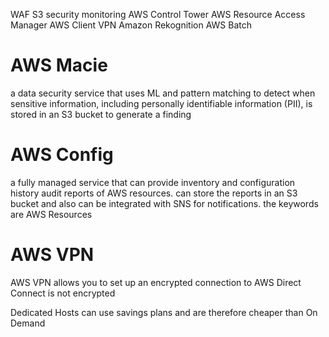 WAF
S3 security monitoring
AWS Control Tower
AWS Resource Access Manager
AWS Client VPN
Amazon Rekognition
AWS Batch



# AWS Macie
a data security service that uses ML and pattern matching to detect when sensitive information, including personally identifiable information (PII), is stored in an S3 bucket to generate a finding


# AWS Config
a fully managed service that can provide inventory and configuration history audit reports of AWS resources.
can store the reports in an S3 bucket and also can be integrated with SNS for notifications.
the keywords are AWS Resources

# AWS VPN
AWS VPN allows you to set up an encrypted connection to AWS
Direct Connect is not encrypted


Dedicated Hosts can use savings plans and are therefore cheaper than On Demand